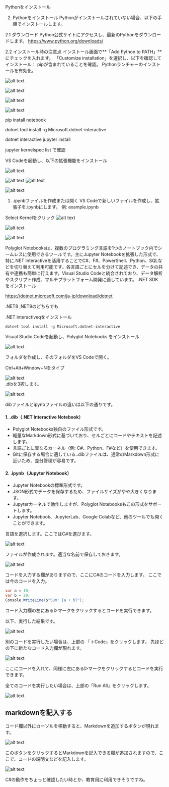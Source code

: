 Pythonをインストール


2. Pythonをインストール
Pythonがインストールされていない場合、以下の手順でインストールします。

2.1 ダウンロード
Python公式サイトにアクセスし、最新のPythonをダウンロードします。
https://www.python.org/downloads/

2.2 インストール時の注意点
インストール画面で**「Add Python to PATH」**にチェックを入れます。
「Customize installation」を選択し、以下を確認してインストール：
pipが含まれていることを確認。
Pythonランチャーのインストールを有効化。

![alt text](image-7.png)

![alt text](image-8.png)

![alt text](image-9.png)

![alt text](image-6.png)

pip install notebook

dotnet tool install -g Microsoft.dotnet-interactive

dotnet interactive jupyter install

jupyter kernelspec list
で確認

VS Codeを起動し、以下の拡張機能をインストール

![alt text](image.png)

![alt text](image-2.png)
![alt text](image-1.png)


![alt text](image-5.png)



1. .ipynbファイルを作成または開く
VS Codeで新しいファイルを作成し、拡張子を.ipynbにします。
例: example.ipynb

Select Kernelをクリック
![alt text](image-10.png)


![alt text](image-11.png)

![alt text](image-12.png)


Polyglot Notebooksは、複数のプログラミング言語を1つのノートブック内でシームレスに使用できるツールです。主にJupyter Notebookを拡張した形式で、特に.NET Interactiveを活用することでC#、F#、PowerShell、Python、SQLなどを切り替えて利用可能です。各言語ごとにセルを分けて記述でき、データの共有や連携も簡単に行えます。Visual Studio Codeと統合されており、データ解析やスクリプト作成、マルチプラットフォーム開発に適しています。
.NET SDK をインストール

https://dotnet.microsoft.com/ja-jp/download/dotnet

.NET8 ,NET9のどちらでも

.NET interactiveqをインストール

```
dotnet tool install -g Microsoft.dotnet-interactive
```

Visual Studio Codeを起動し、Polyglot Notebooks をインストール

![alt text](image-13.png)

フォルダを作成し、そのフォルダをVS Codeで開く。

Ctrl+Alt+Window+Nをタイプ

![alt text](image-14.png)    
.dibを3択します。

![alt text](image-15.png)

dibファイルとipynbファイルの違いは以下の通りです。

#### 1. .dib（.NET Interactive Notebook）

- Polyglot Notebooks独自のファイル形式です。
- 軽量なMarkdown形式に基づいており、セルごとにコードやテキストを記述します。
- 言語ごとに異なるカーネル（例: C#、Python、F#など）を使用できます。
- Gitに保存する場合に適している..dibファイルは、通常のMarkdown形式に近いため、差分管理が容易です。


#### 2. .ipynb（Jupyter Notebook）

- Jupyter Notebookの標準形式です。
- JSON形式でデータを保存するため、ファイルサイズがやや大きくなります。
- Jupyterカーネルで動作しますが、Polyglot Notebooksもこの形式をサポートします。
- Jupyter Notebook、JupyterLab、Google Colabなど、他のツールでも開くことができます。

言語を選択します。ここではC#を選びます。

![alt text](image-16.png)

ファイルが作成されます。適当な名前で保存しておきます。

![alt text](image-17.png)

コードを入力する欄がありますので、ここにC#のコードを入力します。
ここでは今のコードを入力。

```cs
var a = 10;
var b = 20;
Console.WriteLine($"Sum: {a + b}");
```

コード入力欄の左にある▷マークをクリックするとコードを実行できます。

以下、実行した結果です。

![alt text](image-18.png)

別のコードを実行したい場合は、上部の 「＋Code」をクリックします。
先ほどの下に新たなコード入力欄が現れます。

![alt text](image-19.png)

ここにコードを入れて、同様に左にある▷マークをクリックするとコードを実行できます。

全てのコードを実行したい場合は、上部の「Run All」をクリックします。

![alt text](image-20.png)

## markdownを記入する

コード欄以外にカーソルを移動すると、Markdownを追加するボタンが現れます。

![alt text](image-21.png)

このボタンをクリックするとMarkdownを記入できる欄が追加されますので、ここで、コードの説明文などを記入します。

![alt text](image-22.png)

C#の動作をちょっと確認したい時とか、教育用に利用できそうですね。
